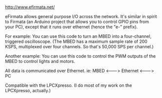 
http://www.efirmata.net/

eFirmata allows general purpose I/O across the network.  It's similar
in spirit to Firmata (an Arduino project that allows you to control
GPIO pins from your PC), except that it runs over ethernet (hence the
"e-" prefix).

For example: You can use this code to turn an MBED into a four-channel, 
triggered oscilloscope.  (The MBED has a maximum sample rate of 200 KSPS,
multiplexed over four channels.  So that's 50,000 SPS per channel.)  

Another example:  You can use this code to control the PWM outputs of
the MBED to control lights and motors.  

All data is communicated over Ethernet.  ie:  MBED <---> Ethernet <---> PC

Compatible with the LPCXpresso.  (I do most of my work on the LPCXpresso, actually.)


